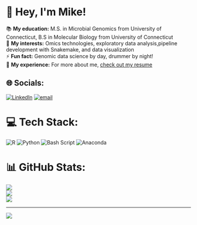 # 👋 Hey, I'm Mike!
📚 **My education:** M.S. in Microbial Genomics from University of Connecticut, B.S in Molecular Biology from University of Connecticut<br>
🧬 **My interests:** Omics technologies, exploratory data analysis,pipeline development with Snakemake, and data visualization<br>
⚡ **Fun fact:** Genomic data science by day, drummer by night!<br>
📄 **My experience:** For more about me, [check out my resume](https://mikemartinez99.github.io/Resume/)<br>

## 🌐 Socials:
[![LinkedIn](https://img.shields.io/badge/LinkedIn-%230077B5.svg?logo=linkedin&logoColor=white)](https://linkedin.com/in/Michael-martinez99) [![email](https://img.shields.io/badge/Email-D14836?logo=gmail&logoColor=white)](mailto:mike.j.martinez99@gmail.com) 

# 💻 Tech Stack:
![R](https://img.shields.io/badge/r-%23276DC3.svg?style=for-the-badge&logo=r&logoColor=white) ![Python](https://img.shields.io/badge/python-3670A0?style=for-the-badge&logo=python&logoColor=ffdd54) ![Bash Script](https://img.shields.io/badge/bash_script-%23121011.svg?style=for-the-badge&logo=gnu-bash&logoColor=white) ![Anaconda](https://img.shields.io/badge/Anaconda-%2344A833.svg?style=for-the-badge&logo=anaconda&logoColor=white) 


# 📊 GitHub Stats:
![](https://github-readme-stats.vercel.app/api?username=mikemartinez99&theme=gruvbox&hide_border=false&include_all_commits=true&count_private=true&hide_rank=true)<br/>
![](https://nirzak-streak-stats.vercel.app/?user=mikemartinez99&theme=gruvbox&hide_border=false)<br/>
![](https://github-readme-stats.vercel.app/api/top-langs/?username=mikemartinez99&theme=gruvbox&hide_border=false&include_all_commits=false&count_private=false&layout=compact)

---
[![](https://visitcount.itsvg.in/api?id=mikemartinez99&icon=0&color=0)](https://visitcount.itsvg.in)

<!-- Proudly created with GPRM ( https://gprm.itsvg.in ) -->
